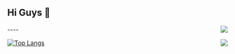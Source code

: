 ## Hi Guys 👋

<img align="right" src="https://count.getloli.com/get/@:Polumm?theme=moebooru">
----

[![Top Langs](https://github-readme-stats.vercel.app/api/top-langs/?username=Polumm)](https://github.com/Polumm/)
<img align="right" src="https://github-readme-stats-hassan.vercel.app/api?username=Polumm&theme=default_repocard&show_icons=true&count_private=true">
